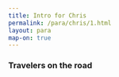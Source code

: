 ```yaml
---
title: Intro for Chris
permalink: /para/chris/1.html
layout: para
map-on: true
---
```


### Travelers on the road


